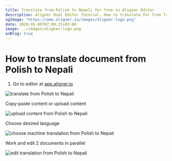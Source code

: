 ```yaml
---
title: Translate from Polish to Nepali for free in Aligner Editor
description: Aligner Dual Editor Tutorial. How to translate for free from Polish to Nepali. Aligner is multilingual document management platform. 
ogImage: "https://www.aligner.io/images/aligner-logo.png"
date: 2020-05-06T07:09:21+03:00
image: ../images/aligner-logo.png
onBlog: true
---
```


# How to translate document from Polish to Nepali

1. Go to editor at [app.aligner.io](https://app.aligner.io "Aligner App web page")

![translate from Polish to Nepali](../aligner-blank-editor.png "translate from Polish to Nepali")

Copy-paste content or upload content

![upload content from Polish to Nepali](../aligner-uploaded-document.png "upload content from Polish to Nepali")

Choose desired language

![choose machine translation from Polish to Nepali](../aligner-language-dropdown.png "choose machine translation from Polish to Nepali")

Work and edit 2 documents in parallel

![edit translation from Polish to Nepali](../aligner-double-sitded-editor.png "edit translation from Polish to Nepali")


